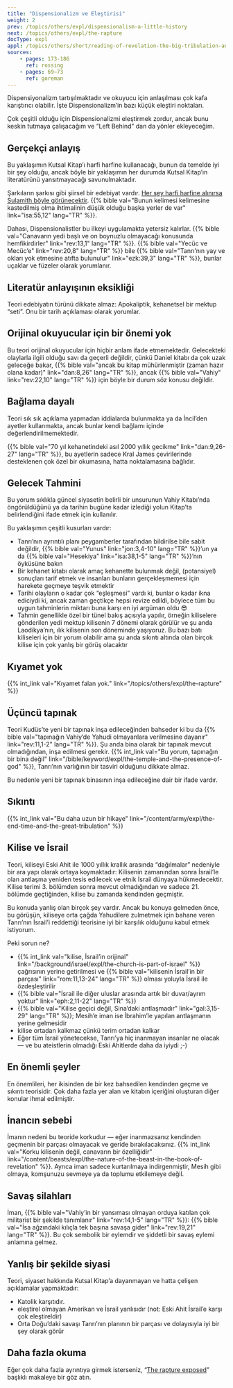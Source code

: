 ```yaml
---
title: "Dispensionalizm ve Eleştirisi"
weight: 2
prev: /topics/others/expl/dispensionalism-a-little-history
next: /topics/others/expl/the-rapture
docType: expl
appl: /topics/others/short/reading-of-revelation-the-big-tribulation-and-the-rapture
sources: 
    - pages: 173-186
      ref: rossing
    - pages: 69–73
      ref: goreman
---
```


Dispensiyonalizm tartışılmaktadır ve okuyucu için anlaşılması çok kafa karıştırıcı olabilir. İşte Dispensionalizm’in bazı küçük eleştiri noktaları.

Çok çeşitli olduğu için Dispensionalizmi eleştirmek zordur, ancak bunu keskin tutmaya çalışacağım ve “Left Behind” dan da yönler ekleyeceğim.

## Gerçekçi anlayış

<a name="16f7"></a>
Bu yaklaşımın Kutsal Kitap’ı harfi harfine kullanacağı, bunun da temelde iyi bir şey olduğu, ancak böyle bir yaklaşımın her durumda Kutsal Kitap’ın literatürünü yansıtmayacağı savunulmaktadır.

Şarkıların şarkısı gibi şiirsel bir edebiyat vardır. [Her şey harfi harfine alınırsa Sulamith böyle görünecektir](https://www.pinterest.com/pin/414894184412811101/). {{% bible val="Bunun kelimesi kelimesine kastedilmiş olma ihtimalinin düşük olduğu başka yerler de var" link="isa:55,12" lang="TR" %}}.

Dahası, Dispensionalistler bu ilkeyi uygulamakta yetersiz kalırlar. {{% bible val="Canavarın yedi başlı ve on boynuzlu olmayacağı konusunda hemfikirdirler" link="rev:13,1" lang="TR" %}}. {{% bible val="Yecüc ve Mecüc’e" link="rev:20,8" lang="TR" %}} bile {{% bible val="Tanrı’nın yay ve okları yok etmesine atıfta bulunulur" link="ezk:39,3" lang="TR" %}}, bunlar uçaklar ve füzeler olarak yorumlanır.

## Literatür anlayışının eksikliği

<a name="41cf"></a>
Teori edebiyatın türünü dikkate almaz: Apokaliptik, kehanetsel bir mektup “seti”. Onu bir tarih açıklaması olarak yorumlar.

## Orijinal okuyucular için bir önemi yok

<a name="a509"></a>
Bu teori orijinal okuyucular için hiçbir anlam ifade etmemektedir. Gelecekteki olaylarla ilgili olduğu savı da geçerli değildir, çünkü Daniel kitabı da çok uzak geleceğe bakar, {{% bible val="ancak bu kitap mühürlenmiştir (zaman hazır olana kadar)" link="dan:8,26" lang="TR" %}}, ancak {{% bible val="Vahiy" link="rev:22,10" lang="TR" %}} için böyle bir durum söz konusu değildir.

## Bağlama dayalı

<a name="a4b2"></a>
Teori sık sık açıklama yapmadan iddialarda bulunmakta ya da İncil’den ayetler kullanmakta, ancak bunlar kendi bağlamı içinde değerlendirilmemektedir.

{{% bible val="70 yıl kehanetindeki asıl 2000 yıllık gecikme" link="dan:9,26-27" lang="TR" %}}, bu ayetlerin sadece Kral James çevirilerinde desteklenen çok özel bir okumasına, hatta noktalamasına bağlıdır.

## Gelecek Tahmini

<a name="e389"></a>
Bu yorum sıklıkla güncel siyasetin belirli bir unsurunun Vahiy Kitabı’nda öngörüldüğünü ya da tarihin bugüne kadar izlediği yolun Kitap’ta belirlendiğini ifade etmek için kullanılır.

Bu yaklaşımın çeşitli kusurları vardır:

- Tanrı’nın ayrıntılı planı peygamberler tarafından bildirilse bile sabit değildir, {{% bible val="Yunus" link="jon:3,4-10" lang="TR" %}}’un ya da {{% bible val="Hesekiya" link="isa:38,1-5" lang="TR" %}}’nın öyküsüne bakın
- Bir kehanet kitabı olarak amaç kehanette bulunmak değil, (potansiyel) sonuçları tarif etmek ve insanları bunların gerçekleşmemesi için harekete geçmeye teşvik etmektir
- Tarihi olayların o kadar çok “eşleşmesi” vardı ki, bunlar o kadar ikna ediciydi ki, ancak zaman geçtikçe hepsi revize edildi, böylece tüm bu uygun tahminlerin miktarı buna karşı en iyi argüman oldu 😎
- Tahmin genellikle özel bir tünel bakış açısıyla yapılır, örneğin kiliselere gönderilen yedi mektup kilisenin 7 dönemi olarak görülür ve şu anda Laodikya’nın, ılık kilisenin son döneminde yaşıyoruz. Bu bazı batı kiliseleri için bir yorum olabilir ama şu anda sıkıntı altında olan birçok kilise için çok yanlış bir görüş olacaktır

## Kıyamet yok

<a name="039a"></a>
{{% int_link val="Kıyamet falan yok." link="/topics/others/expl/the-rapture" %}}

## Üçüncü tapınak

<a name="1e67"></a>
Teori Kudüs’te yeni bir tapınak inşa edileceğinden bahseder ki bu da {{% bible val="tapınağın Vahiy’de Yahudi olmayanlara verilmesine dayanır" link="rev:11,1-2" lang="TR" %}}. Şu anda bina olarak bir tapınak mevcut olmadığından, inşa edilmesi gerekir. {{% int_link val="Bu yorum, tapınağın bir bina değil" link="/bible/keyword/expl/the-temple-and-the-presence-of-god" %}}, Tanrı’nın varlığının bir tasviri olduğunu dikkate almaz.

Bu nedenle yeni bir tapınak binasının inşa edileceğine dair bir ifade vardır.

## Sıkıntı

<a name="baa3"></a>
{{% int_link val="Bu daha uzun bir hikaye" link="/content/army/expl/the-end-time-and-the-great-tribulation" %}}

## Kilise ve İsrail

<a name="5d19"></a>
Teori, kiliseyi Eski Ahit ile 1000 yıllık krallık arasında “dağılmalar” nedeniyle bir ara yapı olarak ortaya koymaktadır: Kilisenin zamanından sonra İsrail’le olan antlaşma yeniden tesis edilecek ve etnik İsrail dünyaya hükmedecektir. Kilise terimi 3. bölümden sonra mevcut olmadığından ve sadece 21. bölümde geçtiğinden, kilise bu zamanda kendinden geçmiştir.

Bu konuda yanlış olan birçok şey vardır. Ancak bu konuya gelmeden önce, bu görüşün, kiliseye orta çağda Yahudilere zulmetmek için bahane veren Tanrı’nın İsrail’i reddettiği teorisine iyi bir karşılık olduğunu kabul etmek istiyorum.

Peki sorun ne?

- {{% int_link val="kilise, İsrail’in orijinal" link="/background/israel/expl/the-church-is-part-of-israel" %}} çağrısının yerine getirilmesi ve {{% bible val="kilisenin İsrail’in bir parçası" link="rom:11,13-24" lang="TR" %}} olması yoluyla İsrail ile özdeşleştirilir
- {{% bible val="İsrail ile diğer uluslar arasında artık bir duvar/ayrım yoktur" link="eph:2,11-22" lang="TR" %}}
- {{% bible val="Kilise geçici değil, Sina’daki antlaşmadır" link="gal:3,15-29" lang="TR" %}}; Mesih’e iman ise İbrahim’le yapılan antlaşmanın yerine gelmesidir
- kilise ortadan kalkmaz çünkü terim ortadan kalkar
- Eğer tüm İsrail yönetecekse, Tanrı’ya hiç inanmayan insanlar ne olacak — ve bu ateistlerin olmadığı Eski Ahitlerde daha da iyiydi ;-)

## En önemli şeyler

<a name="c445"></a>
En önemlileri, her ikisinden de bir kez bahsedilen kendinden geçme ve sıkıntı teorisidir. Çok daha fazla yer alan ve kitabın içeriğini oluşturan diğer konular ihmal edilmiştir.

## İnancın sebebi

<a name="d9ea"></a>
İmanın nedeni bu teoride korkudur — eğer inanmazsanız kendinden geçmenin bir parçası olmayacak ve geride bırakılacaksınız. {{% int_link val="Korku kilisenin değil, canavarın bir özelliğidir" link="/content/beasts/expl/the-nature-of-the-beast-in-the-book-of-revelation" %}}. Ayrıca iman sadece kurtarılmaya indirgenmiştir, Mesih gibi olmaya, komşunuzu sevmeye ya da toplumu etkilemeye değil.

## Savaş silahları

<a name="6f89"></a>
İman, {{% bible val="Vahiy’in bir yansıması olmayan orduya katılan çok militarist bir şekilde tanımlanır" link="rev:14,1-5" lang="TR" %}}: {{% bible val="İsa ağzındaki kılıçla tek başına savaşa gider" link="rev:19,21" lang="TR" %}}. Bu çok sembolik bir eylemdir ve şiddetli bir savaş eylemi anlamına gelmez.

## Yanlış bir şekilde siyasi

<a name="51cc"></a>
Teori, siyaset hakkında Kutsal Kitap’a dayanmayan ve hatta çelişen açıklamalar yapmaktadır:

- Katolik karşıtıdır.
- eleştirel olmayan Amerikan ve İsrail yanlısıdır (not: Eski Ahit İsrail’e karşı çok eleştireldir)
- Orta Doğu’daki savaşı Tanrı’nın planının bir parçası ve dolayısıyla iyi bir şey olarak görür

## Daha fazla okuma

<a name="b176"></a>
Eğer çok daha fazla ayrıntıya girmek isterseniz, “[The rapture exposed](https://www.amazon.de/Rapture-Exposed-Message-Hope-Revelation/dp/0813343143)” başlıklı makaleye bir göz atın.
